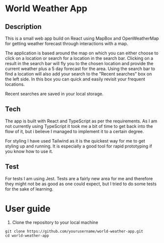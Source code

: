 # World Weather App

## Description
This is a small web app build on React using MapBox and OpenWeatherMap for getting weather forecast through interactions with a map.

The application is based around the map on which you can either choose to click on a location or search for a location in the search bar. Clicking on a result in the search bar will fly you to the chosen location and provide the current weather plus a 5 day forecast for the area. Using the search bar to find a location will also add your search to the "Recent searches" box on the left side. In this box you can quick and easily revisit your frequent locations.

Recent searches are saved in your local storage.

## Tech
The app is built with React and TypeScript as per the requirements. As I am not currently using TypeScript it took me a bit of time to get back into the flow of it, but i believe I managed to implement it to a certain degree. 

For styling I have used Tailwind as it is the quickest way for me to get styling up and running. It is especially a good tool for rapid prototyping if you know how to use it. 

## Test
For tests I am using Jest. Tests are a fairly new area for me and therefore they might not be as good as one could expect, but I tried to do some tests for the sake of learning.

# User guide
1. Clone the repository to your local machine
```
git clone https://github.com/yourusername/world-weather-app.git 
cd world-weather-app
```